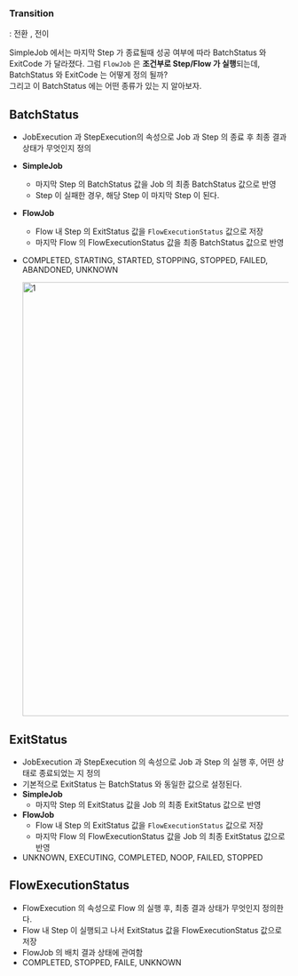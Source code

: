 ### Transition

: 전환 , 전이

SimpleJob 에서는 마지막 Step 가 종료될때 성공 여부에 따라 BatchStatus 와 ExitCode 가 달라졌다.
그럼 `FlowJob` 은 **조건부로 Step/Flow 가 실행**되는데, BatchStatus 와 ExitCode 는 어떻게 정의 될까?  
그리고 이 BatchStatus 에는 어떤 종류가 있는 지 알아보자.

## BatchStatus

- JobExecution 과 StepExecution의 속성으로 Job 과 Step 의 종료 후 최종 결과 상태가 무엇인지 정의
- **SimpleJob**
  - 마지막 Step 의 BatchStatus 값을 Job 의 최종 BatchStatus 값으로 반영
  - Step 이 실패한 경우, 해당 Step 이 마지막 Step 이 된다.
- **FlowJob**
  - Flow 내 Step 의 ExitStatus 값을 `FlowExecutionStatus` 값으로 저장
  - 마지막 Flow 의 FlowExecutionStatus 값을 최종 BatchStatus 값으로 반영
- COMPLETED, STARTING, STARTED, STOPPING, STOPPED, FAILED, ABANDONED, UNKNOWN

  <img width="781" alt="1" src="https://github.com/gilyeon00/TIL/assets/52391627/23060444-ee10-4739-bfc7-957c80766c71">


## ExitStatus

- JobExecution 과 StepExecution 의 속성으로 Job 과  Step 의 실행 후, 어떤 상태로 종료되었는 지 정의
- 기본적으로 ExitStatus 는 BatchStatus 와 동일한 값으로 설정된다.
- **SimpleJob**
  - 마지막 Step 의 ExitStatus 값을 Job 의 최종 ExitStatus 값으로 반영
- **FlowJob**
  - Flow 내 Step 의 ExitStatus 값을 `FlowExecutionStatus` 값으로 저장
  - 마지막 Flow 의 FlowExecutionStatus 값을 Job 의 최종 ExitStatus 값으로 반영
- UNKNOWN, EXECUTING, COMPLETED, NOOP, FAILED, STOPPED

## FlowExecutionStatus

- FlowExecution 의 속성으로 Flow 의 실행 후, 최종 결과 상태가 무엇인지 정의한다.
- Flow 내 Step 이 실행되고 나서 ExitStatus 값을 FlowExecutionStatus 값으로 저장
- FlowJob 의 배치 결과 상태에 관여함
- COMPLETED, STOPPED, FAILE, UNKNOWN